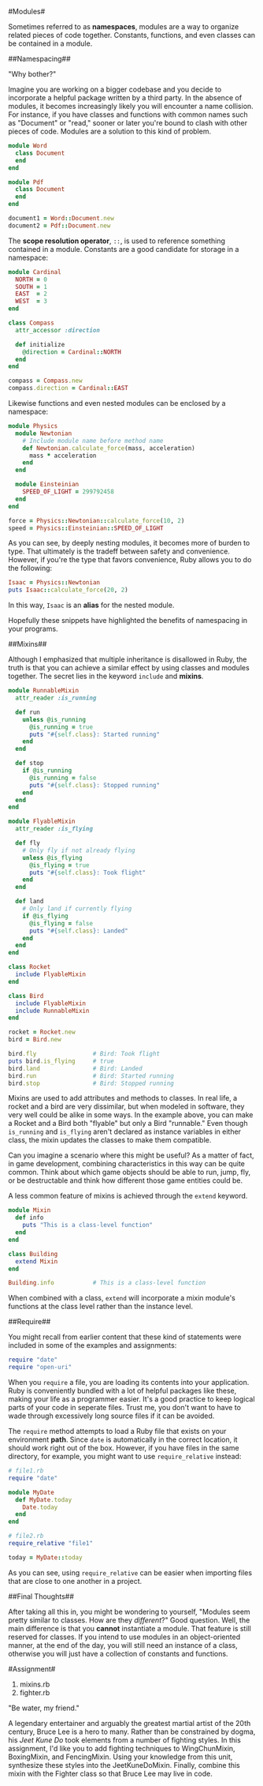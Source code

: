 #Modules#

Sometimes referred to as **namespaces**, modules are a way to organize related pieces of code together. Constants, functions, and even classes can be contained in a module.

##Namespacing##

"Why bother?"

Imagine you are working on a bigger codebase and you decide to incorporate a helpful package written by a third party. In the absence of modules, it becomes increasingly likely you will encounter a name collision. For instance, if you have classes and functions with common names such as "Document" or "read," sooner or later you're bound to clash with other pieces of code. Modules are a solution to this kind of problem.

```ruby
module Word
  class Document
  end
end

module Pdf
  class Document
  end
end

document1 = Word::Document.new
document2 = Pdf::Document.new
```

The **scope resolution operator**, ```::```, is used to reference something contained in a module. Constants are a good candidate for storage in a namespace:

```ruby
module Cardinal
  NORTH = 0
  SOUTH = 1
  EAST  = 2
  WEST  = 3
end

class Compass
  attr_accessor :direction

  def initialize
    @direction = Cardinal::NORTH
  end
end

compass = Compass.new
compass.direction = Cardinal::EAST
``` 

Likewise functions and even nested modules can be enclosed by a namespace:

```ruby
module Physics
  module Newtonian
    # Include module name before method name
    def Newtonian.calculate_force(mass, acceleration)
      mass * acceleration
    end
  end

  module Einsteinian
    SPEED_OF_LIGHT = 299792458
  end
end

force = Physics::Newtonian::calculate_force(10, 2)
speed = Physics::Einsteinian::SPEED_OF_LIGHT
```

As you can see, by deeply nesting modules, it becomes more of burden to type. That ultimately is the tradeff between safety and convenience. However, if you're the type that favors convenience, Ruby allows you to do the following:

```ruby
Isaac = Physics::Newtonian
puts Isaac::calculate_force(20, 2)
```

In this way, ```Isaac``` is an **alias** for the nested module.

Hopefully these snippets have highlighted the benefits of namespacing in your programs.

##Mixins##

Although I emphasized that multiple inheritance is disallowed in Ruby, the truth is that you can achieve a similar effect by using classes and modules together. The secret lies in the keyword ```include``` and **mixins**.

```ruby
module RunnableMixin
  attr_reader :is_running

  def run
    unless @is_running
      @is_running = true
      puts "#{self.class}: Started running"
    end
  end

  def stop
    if @is_running
      @is_running = false
      puts "#{self.class}: Stopped running"
    end
  end
end

module FlyableMixin
  attr_reader :is_flying

  def fly
    # Only fly if not already flying
    unless @is_flying
      @is_flying = true
      puts "#{self.class}: Took flight"
    end
  end

  def land
    # Only land if currently flying
    if @is_flying
      @is_flying = false
      puts "#{self.class}: Landed"
    end
  end
end

class Rocket
  include FlyableMixin
end

class Bird
  include FlyableMixin
  include RunnableMixin
end

rocket = Rocket.new
bird = Bird.new

bird.fly                # Bird: Took flight
puts bird.is_flying     # true
bird.land               # Bird: Landed
bird.run                # Bird: Started running
bird.stop               # Bird: Stopped running
```

Mixins are used to add attributes and methods to classes. In real life, a rocket and a bird are very dissimilar, but when modeled in software, they very well could be alike in some ways. In the example above, you can make a Rocket and a Bird both "flyable" but only a Bird "runnable." Even though ```is_running``` and ```is_flying``` aren't declared as instance variables in either class, the mixin updates the classes to make them compatible.

Can you imagine a scenario where this might be useful? As a matter of fact, in game development, combining characteristics in this way can be quite common. Think about which game objects should be able to run, jump, fly, or be destructable and think how different those game entities could be.

A less common feature of mixins is achieved through the ```extend``` keyword.

```ruby
module Mixin
  def info
    puts "This is a class-level function"
  end
end

class Building
  extend Mixin
end

Building.info           # This is a class-level function
```

When combined with a class, ```extend``` will incorporate a mixin module's functions at the class level rather than the instance level.

##Require##

You might recall from earlier content that these kind of statements were included in some of the examples and assignments:

```ruby
require "date"
require "open-uri"
```

When you ```require``` a file, you are loading its contents into your application. Ruby is conveniently bundled with a lot of helpful packages like these, making your life as a programmer easier. It's a good practice to keep logical parts of your code in seperate files. Trust me, you don't want to have to wade through excessively long source files if it can be avoided.

The ```require``` method attempts to load a Ruby file that exists on your environment **path**. Since ```date``` is automatically in the correct location, it should work right out of the box. However, if you have files in the same directory, for example, you might want to use ```require_relative``` instead:

```ruby
# file1.rb
require "date"

module MyDate
  def MyDate.today
    Date.today
  end
end
```

```ruby
# file2.rb
require_relative "file1"

today = MyDate::today
```

As you can see, using ```require_relative``` can be easier when importing files that are close to one another in a project.

##Final Thoughts##

After taking all this in, you might be wondering to yourself, "Modules seem pretty similar to classes. How are they *different*?" Good question. Well, the main difference is that you **cannot** instantiate a module. That feature is still reserved for classes. If you intend to use modules in an object-oriented manner, at the end of the day, you will still need an instance of a class, otherwise you will just have a collection of constants and functions.

#Assignment#
1. mixins.rb
2. fighter.rb

"Be water, my friend."

A legendary entertainer and arguably the greatest martial artist of the 20th century, Bruce Lee is a hero to many. Rather than be constrained by dogma, his *Jeet Kune Do* took elements from a number of fighting styles. In this assignment, I'd like you to add fighting techniques to WingChunMixin, BoxingMixin, and FencingMixin. Using your knowledge from this unit, synthesize these styles into the JeetKuneDoMixin. Finally, combine this mixin with the Fighter class so that Bruce Lee may live in code.
